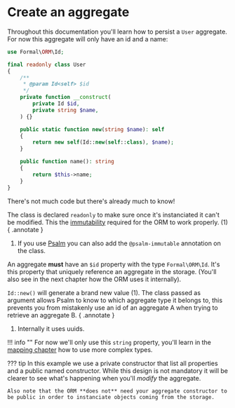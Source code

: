 # Create an aggregate

Throughout this documentation you'll learn how to persist a `User` aggregate. For now this aggregate will only have an id and a name:

```php title="User.php"
use Formal\ORM\Id;

final readonly class User
{
    /**
     * @param Id<self> $id
     */
    private function __construct(
        private Id $id,
        private string $name,
    ) {}

    public static function new(string $name): self
    {
        return new self(Id::new(self::class), $name);
    }

    public function name(): string
    {
        return $this->name;
    }
}
```

There's not much code but there's already much to know!

The class is declared `readonly` to make sure once it's instanciated it can't be modified. This the [immutability](../philosophy.md#immutability) required for the ORM to work properly. (1)
{ .annotate }

1. If you use [Psalm](https://psalm.dev) you can also add the `@psalm-immutable` annotation on the class.

An aggregate **must** have an `$id` property with the type `Formal\ORM\Id`. It's this property that uniquely reference an aggregate in the storage. (You'll also see in the next chapter how the ORM uses it internally).

`Id::new()` will generate a brand new value (1). The class passed as argument allows Psalm to know to which aggregate type it belongs to, this prevents you from mistakenly use an id of an aggregate A when trying to retrieve an aggregate B.
{ .annotate }

1. Internally it uses uuids.

!!! info ""
    For now we'll only use this `string` property, you'll learn in the [mapping chapter](../mapping/index.md) how to use more complex types.

??? tip
    In this example we use a private constructor that list all properties and a public named constructor. While this design is not mandatory it will be clearer to see what's happening when you'll _modify_ the aggregate.

    Also note that the ORM **does not** need your aggregate constructor to be public in order to instanciate objects coming from the storage.
